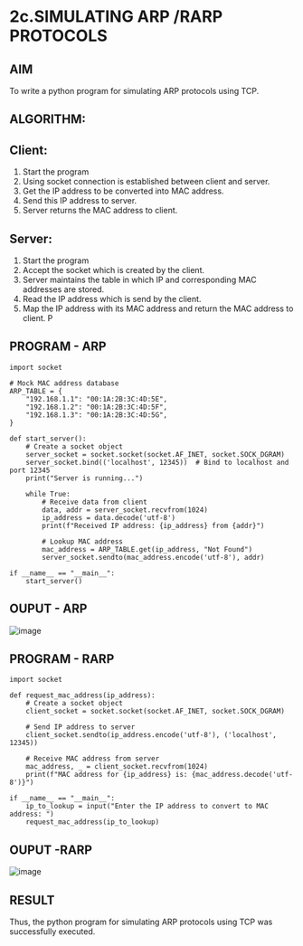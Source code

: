 # 2c.SIMULATING ARP /RARP PROTOCOLS

## AIM
To write a python program for simulating ARP protocols using TCP.
## ALGORITHM:
## Client:
1. Start the program
2. Using socket connection is established between client and server.
3. Get the IP address to be converted into MAC address.
4. Send this IP address to server.
5. Server returns the MAC address to client.
## Server:
1. Start the program
2. Accept the socket which is created by the client.
3. Server maintains the table in which IP and corresponding MAC addresses are
stored.
4. Read the IP address which is send by the client.
5. Map the IP address with its MAC address and return the MAC address to client.
P
## PROGRAM - ARP
```PY
import socket

# Mock MAC address database
ARP_TABLE = {
    "192.168.1.1": "00:1A:2B:3C:4D:5E",
    "192.168.1.2": "00:1A:2B:3C:4D:5F",
    "192.168.1.3": "00:1A:2B:3C:4D:5G",
}

def start_server():
    # Create a socket object
    server_socket = socket.socket(socket.AF_INET, socket.SOCK_DGRAM)
    server_socket.bind(('localhost', 12345))  # Bind to localhost and port 12345
    print("Server is running...")

    while True:
        # Receive data from client
        data, addr = server_socket.recvfrom(1024)
        ip_address = data.decode('utf-8')
        print(f"Received IP address: {ip_address} from {addr}")

        # Lookup MAC address
        mac_address = ARP_TABLE.get(ip_address, "Not Found")
        server_socket.sendto(mac_address.encode('utf-8'), addr)

if __name__ == "__main__":
    start_server()
```
## OUPUT - ARP
![image](https://github.com/user-attachments/assets/0d33598e-856f-49a3-baae-ff8f57fb1e61)

## PROGRAM - RARP
```PY
import socket

def request_mac_address(ip_address):
    # Create a socket object
    client_socket = socket.socket(socket.AF_INET, socket.SOCK_DGRAM)

    # Send IP address to server
    client_socket.sendto(ip_address.encode('utf-8'), ('localhost', 12345))

    # Receive MAC address from server
    mac_address, _ = client_socket.recvfrom(1024)
    print(f"MAC address for {ip_address} is: {mac_address.decode('utf-8')}")

if __name__ == "__main__":
    ip_to_lookup = input("Enter the IP address to convert to MAC address: ")
    request_mac_address(ip_to_lookup)
```
## OUPUT -RARP

![image](https://github.com/user-attachments/assets/506d8ac3-6c87-409a-be76-06a6f619d910)


## RESULT

Thus, the python program for simulating ARP protocols using TCP was successfully 
executed.
